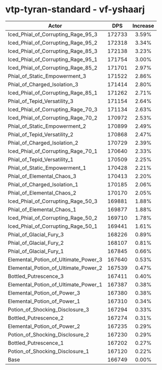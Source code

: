 # vtp-tyran-standard - vf-yshaarj
| Actor | DPS | Increase |
|---|:---:|:---:|
|Iced_Phial_of_Corrupting_Rage_95_3|172733|3.59%|
|Iced_Phial_of_Corrupting_Rage_95_2|172318|3.34%|
|Iced_Phial_of_Corrupting_Rage_85_3|172138|3.23%|
|Iced_Phial_of_Corrupting_Rage_95_1|171754|3.00%|
|Iced_Phial_of_Corrupting_Rage_85_2|171701|2.97%|
|Phial_of_Static_Empowerment_3|171522|2.86%|
|Phial_of_Charged_Isolation_3|171414|2.80%|
|Iced_Phial_of_Corrupting_Rage_85_1|171262|2.71%|
|Phial_of_Tepid_Versatility_3|171154|2.64%|
|Iced_Phial_of_Corrupting_Rage_70_3|171134|2.63%|
|Iced_Phial_of_Corrupting_Rage_70_2|170972|2.53%|
|Phial_of_Static_Empowerment_2|170899|2.49%|
|Phial_of_Tepid_Versatility_2|170868|2.47%|
|Phial_of_Charged_Isolation_2|170729|2.39%|
|Iced_Phial_of_Corrupting_Rage_70_1|170640|2.33%|
|Phial_of_Tepid_Versatility_1|170509|2.25%|
|Phial_of_Static_Empowerment_1|170428|2.21%|
|Phial_of_Elemental_Chaos_3|170413|2.20%|
|Phial_of_Charged_Isolation_1|170185|2.06%|
|Phial_of_Elemental_Chaos_2|170170|2.05%|
|Iced_Phial_of_Corrupting_Rage_50_3|169881|1.88%|
|Phial_of_Elemental_Chaos_1|169877|1.88%|
|Iced_Phial_of_Corrupting_Rage_50_2|169710|1.78%|
|Iced_Phial_of_Corrupting_Rage_50_1|169441|1.61%|
|Phial_of_Glacial_Fury_3|168226|0.89%|
|Phial_of_Glacial_Fury_2|168107|0.81%|
|Phial_of_Glacial_Fury_1|167845|0.66%|
|Elemental_Potion_of_Ultimate_Power_3|167640|0.53%|
|Elemental_Potion_of_Ultimate_Power_2|167539|0.47%|
|Bottled_Putrescence_3|167411|0.40%|
|Elemental_Potion_of_Ultimate_Power_1|167387|0.38%|
|Elemental_Potion_of_Power_3|167380|0.38%|
|Elemental_Potion_of_Power_1|167310|0.34%|
|Potion_of_Shocking_Disclosure_3|167294|0.33%|
|Bottled_Putrescence_2|167274|0.31%|
|Elemental_Potion_of_Power_2|167235|0.29%|
|Potion_of_Shocking_Disclosure_2|167230|0.29%|
|Bottled_Putrescence_1|167202|0.27%|
|Potion_of_Shocking_Disclosure_1|167120|0.22%|
|Base|166749|0.00%|
